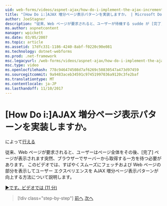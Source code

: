 ```yaml
---
uid: web-forms/videos/aspnet-ajax/how-do-i-implement-the-ajax-incremental-page-display-pattern
title: "[How Do i:]AJAX 増分ページ表示パターンを実装しますか。 | Microsoft Docs"
author: JoeStagner
description: "従来、Web ページが要求されると、ユーザーが待機する sudde が [完了] ページが表示されます、サーバーからページ全体を取得中にしています."
ms.author: aspnetcontent
manager: wpickett
ms.date: 03/05/2007
ms.topic: article
ms.assetid: 17dfc331-1186-4240-8abf-f0220c90e081
ms.technology: dotnet-webforms
ms.prod: .net-framework
msc.legacyurl: /web-forms/videos/aspnet-ajax/how-do-i-implement-the-ajax-incremental-page-display-pattern
msc.type: video
ms.openlocfilehash: 778c946474508d7af6269c50830547a473d97459
ms.sourcegitcommit: 9a9483aceb34591c97451997036a9120c3fe2baf
ms.translationtype: MT
ms.contentlocale: ja-JP
ms.lasthandoff: 11/10/2017
---
```

<a name="how-do-i-implement-the-ajax-incremental-page-display-pattern"></a>[How Do i:]AJAX 増分ページ表示パターンを実装しますか。
====================
によって[行える](https://github.com/JoeStagner)

従来、Web ページが要求されると、ユーザーはページ全体をその後、[完了] ページが表示されます突然、ブラウザーでサーバーから取得する一方を待つ必要があります。 このビデオでは、すばやくスムーズにフェッチおよび Web ページの部分を表示してユーザー エクスペリエンスを AJAX 増分ページ表示パターンが向上する方法について説明します。

[&#9654;です。ビデオでは (11 分)](https://channel9.msdn.com/Blogs/ASP-NET-Site-Videos/how-do-i-implement-the-ajax-incremental-page-display-pattern)

>[!div class="step-by-step"]
[前へ](how-do-i-implement-the-ajax-paging-pattern.md)
[次へ](how-do-i-implement-the-incremental-page-display-pattern-using-http-get-and-post.md)

